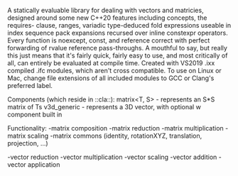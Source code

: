 A statically evaluable library for dealing with vectors and matricies, designed around some new C++20 features including concepts, the requires- clause, ranges, variadic type-deduced fold expressions useable in index sequence pack expansions recursed over inline constexpr operators. Every function is noexcept, const, and reference correct with perfect forwarding of rvalue reference pass-throughs. A mouthful to say, but really this just means that it's fairly quick, fairly easy to use, and most critically of all, can entirely be evaluated at compile time. Created with VS2019 .ixx compiled .ifc modules, which aren't cross compatible. To use on Linux or Mac, change file extensions of all included modules to GCC or Clang's preferred label.

Components (which reside in ::cla::):
matrix<T, S> -  represents an S*S matrix of Ts
v3d_generic<T> - represents a 3D vector, with optional w component built in
    
Functionality:
-matrix composition
-matrix reduction
-matrix multiplication
-matrix scaling
-matrix commons (identity, rotationXYZ, translation, projection, ...)

-vector reduction
-vector multiplication
-vector scaling
-vector addition
-vector application

